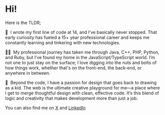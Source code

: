 # Hi!

Here is the TLDR;

💾&nbsp;&nbsp;I wrote my first line of code at 14, and I've basically never stopped. That early curiosity has fueled a 15+ year professional career and keeps me constantly learning and tinkering with new technologies.  

👨‍💻&nbsp;&nbsp;My professional journey has taken me through Java, C++, PHP, Python, and Ruby, but I’ve found my home in the JavaScript/TypeScript world. I’m not one to just stay on the surface; I love digging into the nuts and bolts of how things work, whether that's on the front-end, the back-end, or anywhere in between.  

💙&nbsp;&nbsp;Beyond the code, I have a passion for design that goes back to drawing as a kid. The web is the ultimate creative playground for me—a place where I get to merge thoughtful design with clean, effective code. It’s this blend of logic and creativity that makes development more than just a job.

<!-- Social media badges -->
You can also find me on [X](https://www.x.com/marlonmarcello) and [LinkedIn](https://www.linkedin.com/in/marlonmarcello/?locale=en_US)
